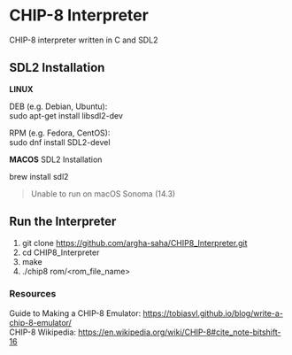 # CHIP-8 Interpreter
CHIP-8 interpreter written in C and SDL2<br />

## SDL2 Installation
**LINUX**

DEB (e.g. Debian, Ubuntu):<br />
sudo apt-get install libsdl2-dev<br />

RPM (e.g. Fedora, CentOS):<br />
sudo dnf install SDL2-devel<br />

**MACOS**
SDL2 Installation<br />

brew install sdl2<br />
> Unable to run on macOS Sonoma (14.3)<br />

## Run the Interpreter
1. git clone https://github.com/argha-saha/CHIP8_Interpreter.git<br />
2. cd CHIP8_Interpreter<br />
3. make<br />
4. ./chip8 rom/<rom_file_name><br />

### Resources
Guide to Making a CHIP-8 Emulator: https://tobiasvl.github.io/blog/write-a-chip-8-emulator/<br />
CHIP-8 Wikipedia: https://en.wikipedia.org/wiki/CHIP-8#cite_note-bitshift-16<br />
